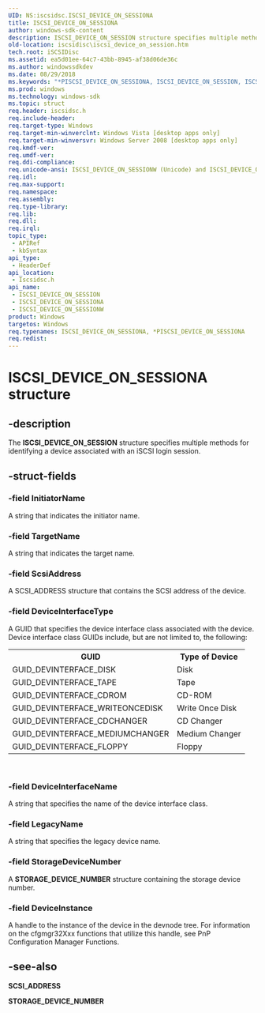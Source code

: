 ```yaml
---
UID: NS:iscsidsc.ISCSI_DEVICE_ON_SESSIONA
title: ISCSI_DEVICE_ON_SESSIONA
author: windows-sdk-content
description: ISCSI_DEVICE_ON_SESSION structure specifies multiple methods for identifying a device associated with an iSCSI login session.
old-location: iscsidisc\iscsi_device_on_session.htm
tech.root: iSCSIDisc
ms.assetid: ea5d01ee-64c7-43bb-8945-af38d06de36c
ms.author: windowssdkdev
ms.date: 08/29/2018
ms.keywords: "*PISCSI_DEVICE_ON_SESSIONA, ISCSI_DEVICE_ON_SESSION, ISCSI_DEVICE_ON_SESSION structure [iSCSI Discovery Library API], ISCSI_DEVICE_ON_SESSIONA, ISCSI_DEVICE_ON_SESSIONW, PISCSI_DEVICE_ON_SESSION, PISCSI_DEVICE_ON_SESSION structure pointer [iSCSI Discovery Library API], iscsidisc.iscsi_device_on_session, iscsidsc/ISCSI_DEVICE_ON_SESSION, iscsidsc/ISCSI_DEVICE_ON_SESSIONA, iscsidsc/ISCSI_DEVICE_ON_SESSIONW, iscsidsc/PISCSI_DEVICE_ON_SESSION"
ms.prod: windows
ms.technology: windows-sdk
ms.topic: struct
req.header: iscsidsc.h
req.include-header: 
req.target-type: Windows
req.target-min-winverclnt: Windows Vista [desktop apps only]
req.target-min-winversvr: Windows Server 2008 [desktop apps only]
req.kmdf-ver: 
req.umdf-ver: 
req.ddi-compliance: 
req.unicode-ansi: ISCSI_DEVICE_ON_SESSIONW (Unicode) and ISCSI_DEVICE_ON_SESSIONA (ANSI)
req.idl: 
req.max-support: 
req.namespace: 
req.assembly: 
req.type-library: 
req.lib: 
req.dll: 
req.irql: 
topic_type:
 - APIRef
 - kbSyntax
api_type:
 - HeaderDef
api_location:
 - Iscsidsc.h
api_name:
 - ISCSI_DEVICE_ON_SESSION
 - ISCSI_DEVICE_ON_SESSIONA
 - ISCSI_DEVICE_ON_SESSIONW
product: Windows
targetos: Windows
req.typenames: ISCSI_DEVICE_ON_SESSIONA, *PISCSI_DEVICE_ON_SESSIONA
req.redist: 
---
```


# ISCSI_DEVICE_ON_SESSIONA structure


## -description


The <b>ISCSI_DEVICE_ON_SESSION</b> structure specifies multiple methods for identifying a device associated with an iSCSI login session.


## -struct-fields




### -field InitiatorName

A string that indicates the initiator name.


### -field TargetName

A string that indicates the target name.


### -field ScsiAddress

A SCSI_ADDRESS structure that contains the SCSI address of the device.


### -field DeviceInterfaceType

A GUID that specifies the device interface class associated with the device. Device interface class GUIDs include, but are not limited to, the following:

<table>
<tr>
<th>GUID</th>
<th>Type of Device</th>
</tr>
<tr>
<td>GUID_DEVINTERFACE_DISK</td>
<td>Disk</td>
</tr>
<tr>
<td>GUID_DEVINTERFACE_TAPE</td>
<td>Tape</td>
</tr>
<tr>
<td>GUID_DEVINTERFACE_CDROM</td>
<td>CD-ROM</td>
</tr>
<tr>
<td>GUID_DEVINTERFACE_WRITEONCEDISK</td>
<td>Write Once Disk</td>
</tr>
<tr>
<td>GUID_DEVINTERFACE_CDCHANGER</td>
<td>CD Changer</td>
</tr>
<tr>
<td>GUID_DEVINTERFACE_MEDIUMCHANGER</td>
<td>Medium Changer</td>
</tr>
<tr>
<td>GUID_DEVINTERFACE_FLOPPY</td>
<td>Floppy</td>
</tr>
</table>
 


### -field DeviceInterfaceName

A string that specifies the name of the device interface class.


### -field LegacyName

A string that specifies the legacy device name.


### -field StorageDeviceNumber

A <b>STORAGE_DEVICE_NUMBER</b> structure containing the storage device number.


### -field DeviceInstance

A handle to the instance of the device in the devnode tree. For information on the cfgmgr32Xxx functions that utilize this handle, see PnP Configuration Manager Functions.


## -see-also




<b>SCSI_ADDRESS</b>



<b>STORAGE_DEVICE_NUMBER</b>
 

 

